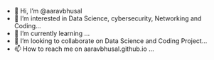 - 👋 Hi, I’m @aaravbhusal
- 👀 I’m interested in Data Science, cybersecurity, Networking and Coding...
- 🌱 I’m currently learning ...
- 💞️ I’m looking to collaborate on Data Science and Coding Project...
- 📫 How to reach me on aaravbhusal.github.io ...

<!---
aaravbhusal/aaravbhusal is a ✨ special ✨ repository because its `README.md` (this file) appears on your GitHub profile.
You can click the Preview link to take a look at your changes.
--->
